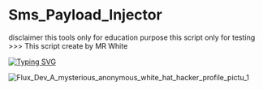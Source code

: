 # Sms_Payload_Injector
disclaimer this tools only for education purpose this script only for testing >>> This script create by MR White

<a href="https://git.io/typing-svg"><img src="https://readme-typing-svg.demolab.com?font=Fira+Code&pause=1000&color=1BFF8C&background=FFFEFCF6&width=700&lines=Coded+By+Indin+White+Hat+Hacker++Mr+White" alt="Typing SVG" /></a>

![Flux_Dev_A_mysterious_anonymous_white_hat_hacker_profile_pictu_1](https://github.com/user-attachments/assets/226e35a8-3e9f-412e-99a2-806b48881f1e)
